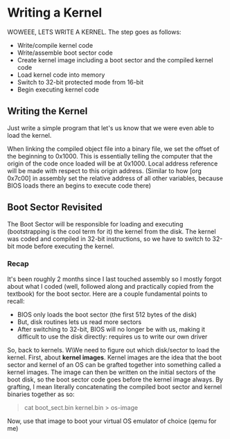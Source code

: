 # Writing a Kernel

WOWEEE, LETS WRITE A KERNEL. The step goes as follows:

- Write/compile kernel code
- Write/assemble boot sector code
- Create kernel image including a boot sector and the compiled kernel code
- Load kernel code into memory
- Switch to 32-bit protected mode from 16-bit
- Begin executing kernel code

## Writing the Kernel

Just write a simple program that let's us know that we were even able to load the kernel.

When linking the compiled object file into a binary file, we set the offset of the beginning to 0x1000. This is essentially telling the computer that the origin of the code once loaded will be at 0x1000. Local address reference will be made with respect to this origin address. (Similar to how [org 0x7c00] in assembly set the relative address of all other variables, because BIOS loads there an begins to execute code there)

## Boot Sector Revisited

The Boot Sector will be responsible for loading and executing (bootstrapping is the cool term for it) the kernel from the disk. The kernel was coded and compiled in 32-bit instructions, so we have to switch to 32-bit mode before executing the kernel. 

### Recap

It's been roughly 2 months since I last touched assembly so I mostly forgot about what I coded (well, followed along and practically copied from the textbook) for the boot sector. Here are a couple fundamental points to recall:

- BIOS only loads the boot sector (the first 512 bytes of the disk) 
- But, disk routines lets us read more sectors
- After switching to 32-bit, BIOS will no longer be with us, making it difficult to use the disk directly: requires us to write our own driver

So, back to kernels. W\We need to figure out which disk/sector to load the kernel. First, about **kernel images**. Kernel images are the idea that the boot sector and kernel of an OS can be grafted together into something called a kernel images. The image can then be written on the initial sectors of the boot disk, so the boot sector code goes before the kernel image always. By grafting, I mean literally concatenating the compiled boot sector and kernel binaries together as so:

> cat boot_sect.bin kernel.bin > os-image

Now, use that image to boot your virtual OS emulator of choice (qemu for me)
